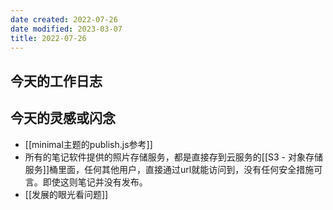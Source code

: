 ```yaml
---
date created: 2022-07-26
date modified: 2023-03-07
title: 2022-07-26
---
```


## 今天的工作日志

## 今天的灵感或闪念

- [[minimal主题的publish.js参考]]
- 所有的笔记软件提供的照片存储服务，都是直接存到云服务的[[S3 - 对象存储服务]]桶里面，任何其他用户，直接通过url就能访问到，没有任何安全措施可言。即使这则笔记并没有发布。
- [[发展的眼光看问题]]
